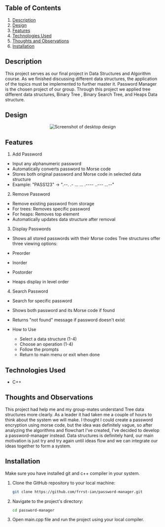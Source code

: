 ## Table of Contents

1. [Description](#description)
1. [Design](#design)
1. [Features](#features)
1. [Technologies Used](#technologies-used)
1. [Thoughts and Observations](#thoughts-and-observations)
1. [Installation](#installation)

## Description

This project serves as our final project in Data Structures and Algorithm course. As we finished discussing different data structures, the  application of the topics must be implemented to further master it. Password Manager is the chosen project of our group. Through this project we applied tree different data structures, Binary Tree , Binary Search Tree, and Heaps Data structure.

## Design

<div align='center'>
<img src='./assets.shots.png' alt='Screenshot of desktop design'>
</div>

## Features

1. Add Password

- Input any alphanumeric password
- Automatically converts password to Morse code
- Stores both original password and Morse code in selected data structure
- Example: "PASS123" → ".--. .- ... ... .---- ..--- ...--"

2. Remove Password

- Remove existing password from storage
- For trees: Removes specific password
- For heaps: Removes top element
- Automatically updates data structure after removal

3. Display Passwords

- Shows all stored passwords with their Morse codes
Tree structures offer three viewing options:

- Preorder
- Inorder
- Postorder


- Heaps display in level order

4. Search Password

- Search for specific password
- Shows both password and its Morse code if found
- Returns "not found" message if password doesn't exist

- How to Use

  - Select a data structure (1-4)
  - Choose an operation (1-4)
  - Follow the prompts
  - Return to main menu or exit when done

## Technologies Used

- C++

## Thoughts and Observations

This project had help me and my group-mates understand Tree data structures more clearly. As a leader it had taken me a couple of hours to think about the system we will make. I thought I could create a password encryption using morse code, but the idea was definitely vague, so after analyzing the algorithms and flowchart I've created, I've decided to develop a password-manager instead. Data structures is definitely hard, our main motivation is just try and try again until ideas flow and we can integrate our ideas together to form a system.

## Installation

Make sure you have installed git and c++ compiler in your system.

1. Clone the GitHub repository to your local machine:

   ```bash
   git clone https://github.com/frrst-ian/password-manager.git
   ```

2. Navigate to the project's directory:

   ```bash
   cd password-manager
   ```

3. Open main.cpp file and run the project using your local compiler. 